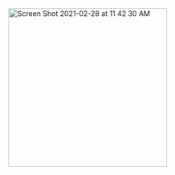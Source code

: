 <img width="316" alt="Screen Shot 2021-02-28 at 11 42 30 AM" src="https://user-images.githubusercontent.com/1690910/109427895-10f06500-79ba-11eb-89e2-84278d020527.png">


